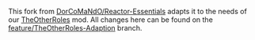 This fork from [DorCoMaNdO/Reactor-Essentials](https://github.com/DorCoMaNdO/Reactor-Essentials) adapts it to the needs of our [TheOtherRoles](https://github.com/Eisbison/TheOtherRoles) mod. All changes here can be found on the [feature/TheOtherRoles-Adaption](https://github.com/Eisbison/Reactor-Essentials/tree/feature/TheOtherRoles-Adaption) branch.